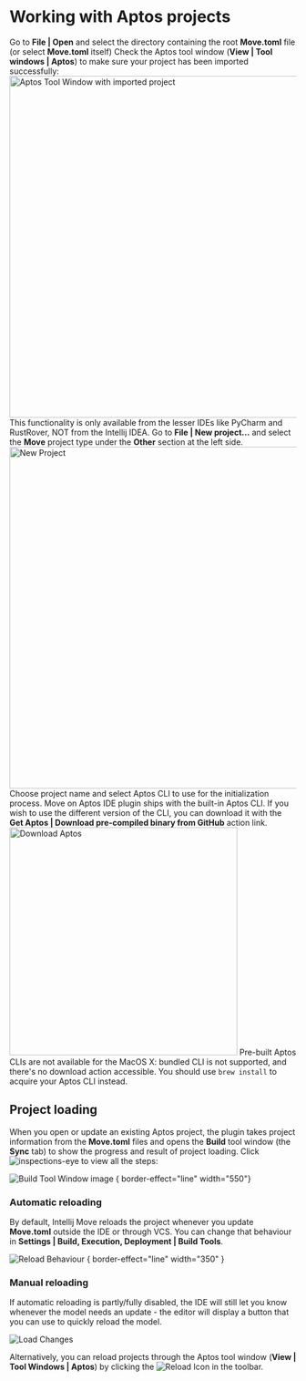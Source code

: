 # Working with Aptos projects

<procedure title="Open an existing Aptos project" id="open_existing_aptos_project">
<step>Go to <b>File | Open</b> and select the directory containing the root <b>Move.toml</b> file 
(or select <b>Move.toml</b> itself)
</step>
<step>Check the Aptos tool window (<b>View | Tool windows | Aptos</b>) to make sure your project has been imported successfully:
<img src="opened_project.png" alt="Aptos Tool Window with imported project" border-effect="line" width="600" />
</step>
</procedure>

<procedure title="Create new Aptos project" id="create_new_aptos_project">
<note>This functionality is only available from the lesser IDEs like PyCharm and RustRover, NOT from the Intellij IDEA.</note>
<step>
Go to <b>File | New project...</b> and select the <b>Move</b> project type under the <b>Other</b> section at the left side.
<img src="new_project.png" alt="New Project" width="600" border-effect="line" />
</step>
<step>
Choose project name and select Aptos CLI to use for the initialization process. 
Move on Aptos IDE plugin ships with the built-in Aptos CLI. If you wish to use the different version of the CLI, 
you can download it with the <b>Get Aptos | Download pre-compiled binary from GitHub</b> action link.
<img src="download_aptos.gif" alt="Download Aptos" border-effect="line" width="400" />
<note>Pre-built Aptos CLIs are not available for the MacOS X: bundled CLI is not supported, and there's no download action accessible. 
You should use <code>brew install</code> to acquire your Aptos CLI instead.</note>
</step>
</procedure>

## Project loading

When you open or update an existing Aptos project, the plugin takes project information from the **Move.toml** files 
and opens the **Build** tool window (the **Sync** tab) to show the progress and result of project loading. 
Click ![inspections-eye](inspectionsEye.svg) to view all the steps:

![Build Tool Window image](build_sync.png) { border-effect="line" width="550"}

### Automatic reloading

By default, Intellij Move reloads the project whenever you update **Move.toml** outside the IDE or through VCS. 
You can change that behaviour in **Settings | Build, Execution, Deployment | Build Tools**.

![Reload Behaviour](reload_behaviour.png) { border-effect="line" width="350" }

### Manual reloading

If automatic reloading is partly/fully disabled, the IDE will still let you know whenever 
the model needs an update - the editor will display a button that you can use to quickly reload the model.

![Load Changes](load_changes.gif)

Alternatively, you can reload projects through the Aptos tool window (**View | Tool Windows | Aptos**) 
by clicking the ![Reload Icon](refresh.svg) in the toolbar.

